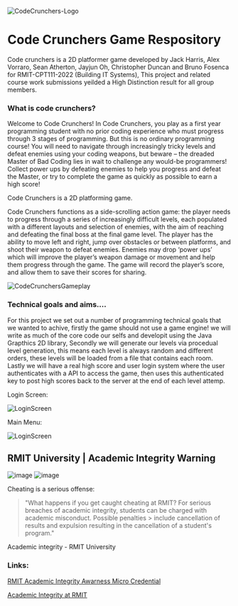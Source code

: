 ![CodeCrunchers-Logo](https://user-images.githubusercontent.com/79836947/162907713-6968206f-8dec-44cb-a3d3-2ddaa1292cbe.png)

# Code Crunchers Game Respository

Code crunchers is a 2D platformer game developed by Jack Harris, Alex Vorraro, Sean Atherton, Jayjun Oh, Christopher Duncan and Bruno Fosenca for RMIT-CPT111-2022 (Building IT Systems), This project and related course work submissions yeilded a High Distinction result for all group members.

### What is code crunchers?

Welcome to Code Crunchers! In Code Crunchers, you play as a first year programming
student with no prior coding experience who must progress through 3 stages of
programming. But this is no ordinary programming course! You will need to navigate
through increasingly tricky levels and defeat enemies using your coding weapons, but
beware – the dreaded Master of Bad Coding lies in wait to challenge any would-be
programmers! Collect power ups by defeating enemies to help you progress and
defeat the Master, or try to complete the game as quickly as possible to earn a high
score!

Code Crunchers is a 2D platforming game.

Code Crunchers functions as a side-scrolling action game: the player needs to
progress through a series of increasingly difficult levels, each populated with a different
layouts and selection of enemies, with the aim of reaching and defeating the final boss
at the final game level. The player has the ability to move left and right, jump over
obstacles or between platforms, and shoot their weapon to defeat enemies. Enemies
may drop ‘power ups’ which will improve the player’s weapon damage or movement
and help them progress through the game. The game will record the player’s score,
and allow them to save their scores for sharing.


![CodeCrunchersGameplay](https://user-images.githubusercontent.com/79836947/162908702-8e2d736e-389d-4199-8589-a65731d0d392.gif)


### Technical goals and aims....

For this project we set out a number of programming technical goals that we wanted to achive, firstly the game should not use a game engine! we will write as much of the core code our selfs and developit using the Java Grapthics 2D library, Secondly we will generate our levels via procedual level generation, this means each level is always random and different orders, these levels will be loaded from a file that contains each room. Lastly we will have a real high score and user login system where the user authenticates with a API to access the game, then uses this authenticated key to post high scores back to the server at the end of each level attemp.

Login Screen:

![LoginScreen](https://user-images.githubusercontent.com/79836947/162910566-29f670e0-9bad-472c-a2b8-8a7203fa9c64.png)

Main Menu:

![LoginScreen](https://user-images.githubusercontent.com/79836947/162910640-cbfbad39-fee3-43a0-8aba-7b6a1ace1e25.png)



## RMIT University | Academic Integrity Warning


![image](https://user-images.githubusercontent.com/79836947/160737604-273c62fd-1503-4ce6-a292-a351665cc2e1.png#gh-dark-mode-only)
![image](https://user-images.githubusercontent.com/79836947/160738358-eaa88731-2a44-4004-ab9a-3d83a2268742.png#gh-light-mode-only)

Cheating is a serious offense:

> "What happens if you get caught cheating at RMIT? For serious breaches of academic integrity, students can be charged with academic misconduct. Possible penalties > include cancellation of results and expulsion resulting in the cancellation of a student's program."

Academic integrity - RMIT University

### Links:

 [RMIT Academic Integrity Awarness Micro Credential](https://www.rmit.edu.au/study-with-us/levels-of-study/short-courses/academic-integrity-awareness)
 
 [Academic Integrity at RMIT](https://www.rmit.edu.au/students/my-course/assessment-results/academic-integrity)
